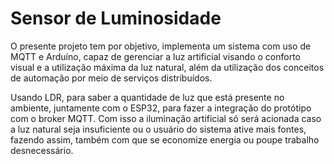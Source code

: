 # Sensor de Luminosidade

O presente projeto tem por objetivo, implementa um sistema com uso de MQTT e Arduíno, capaz de gerenciar a luz artificial visando o conforto visual e a utilização máxima da luz natural, além da utilização dos conceitos de automação por meio de serviços distribuídos.

Usando LDR, para saber a quantidade de luz que está presente no ambiente, juntamente com o ESP32, para fazer a integração do protótipo com o broker MQTT. Com isso a iluminação artificial só será acionada caso a luz natural seja insuficiente ou o usuário do sistema ative mais fontes, fazendo assim, também com que se economize energia ou poupe trabalho desnecessário.
